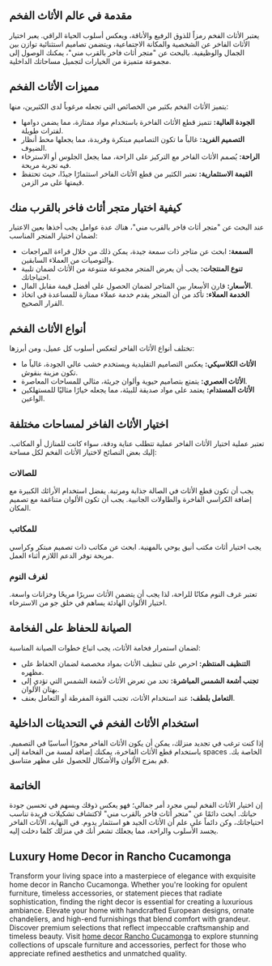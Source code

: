<h2>مقدمة في عالم الأثاث الفخم</h2>

<p>يعتبر الأثاث الفخم رمزاً للذوق الرفيع والأناقة، ويعكس أسلوب الحياة الراقي. يعبر اختيار الأثاث الفاخر عن الشخصية والمكانة الاجتماعية، ويتضمن تصاميم استثنائية توازن بين الجمال والوظيفية. بالبحث عن "متجر أثاث فاخر بالقرب مني"، يمكنك الوصول إلى مجموعة متميزة من الخيارات لتجميل مساحاتك الداخلية.</p>

<h2>مميزات الأثاث الفخم</h2>

<p>يتميز الأثاث الفخم بكثير من الخصائص التي تجعله مرغوباً لدى الكثيرين، منها:</p>

<ul>
    <li><strong>الجودة العالية:</strong> تتميز قطع الأثاث الفاخرة باستخدام مواد ممتازة، مما يضمن دوامها لفترات طويلة.</li>
    <li><strong>التصميم الفريد:</strong> غالباً ما تكون التصاميم مبتكرة وفريدة، مما يجعلها محط أنظار الضيوف.</li>
    <li><strong>الراحة:</strong> يُصمم الأثاث الفاخر مع التركيز على الراحة، مما يجعل الجلوس أو الاسترخاء فيه تجربة مريحة.</li>
    <li><strong>القيمة الاستثمارية:</strong> تعتبر الكثير من قطع الأثاث الفاخر استثمارًا جيدًا، حيث تحتفظ قيمتها على مر الزمن.</li>
</ul>

<h2>كيفية اختيار متجر أثاث فاخر بالقرب منك</h2>

<p>عند البحث عن "متجر أثاث فاخر بالقرب مني"، هناك عدة عوامل يجب أخذها بعين الاعتبار لضمان اختيار المتجر المناسب:</p>

<ul>
    <li><strong>السمعة:</strong> ابحث عن متاجر ذات سمعة جيدة، يمكن ذلك من خلال قراءة المراجعات والتوصيات من العملاء السابقين.</li>
    <li><strong>تنوع المنتجات:</strong> يجب أن يعرض المتجر مجموعة متنوعة من الأثاث لضمان تلبية احتياجاتك.</li>
    <li><strong>الأسعار:</strong> قارن الأسعار بين المتاجر لضمان الحصول على أفضل قيمة مقابل المال.</li>
    <li><strong>الخدمة العملاء:</strong> تأكد من أن المتجر يقدم خدمة عملاء ممتازة للمساعدة في اتخاذ القرار الصحيح.</li>
</ul>

<h2>أنواع الأثاث الفخم</h2>

<p>تختلف أنواع الأثاث الفاخر لتعكس أسلوب كل عميل، ومن أبرزها:</p>

<ul>
    <li><strong>الأثاث الكلاسيكي:</strong> يعكس التصاميم التقليدية ويستخدم خشب عالي الجودة، غالباً ما تكون مزينة بنقوش.</li>
    <li><strong>الأثاث العصري:</strong> يتمتع بتصاميم حيوية وألوان جريئة، مثالي للمساحات المعاصرة.</li>
    <li><strong>الأثاث المستدام:</strong> يعتمد على مواد صديقة للبيئة، مما يجعله خيارًا مثاليًا للمستهلكين الواعين.</li>
</ul>

<h2>اختيار الأثاث الفاخر لمساحات مختلفة</h2>

<p>تعتبر عملية اختيار الأثاث الفاخر عملية تتطلب عناية ودقة، سواء كانت للمنازل أو المكاتب. إليك بعض النصائح لاختيار الأثاث الفخم لكل مساحة:</p>

<h3>للصالات</h3>

<p>يجب أن تكون قطع الأثاث في الصالة جذابة ومرتبة. يفضل استخدام الأرائك الكبيرة مع إضافة الكراسي الفاخرة والطاولات الجانبية. يجب أن تكون الألوان متناغمة مع تصميم المكان.</p>

<h3>للمكاتب</h3>

<p>يجب اختيار أثاث مكتب أنيق يوحي بالمهنية. ابحث عن مكاتب ذات تصميم مبتكر وكراسي مريحة توفر الدعم اللازم أثناء العمل.</p>

<h3>لغرف النوم</h3>

<p>تعتبر غرف النوم مكانًا للراحة، لذا يجب أن يتضمن الأثاث سريرًا مريحًا وخزانات واسعة. اختيار الألوان الهادئة يساهم في خلق جو من الاسترخاء.</p>

<h2>الصيانة للحفاظ على الفخامة</h2>

<p>لضمان استمرار فخامة الأثاث، يجب اتباع خطوات الصيانة المناسبة:</p>

<ul>
    <li><strong>التنظيف المنتظم:</strong> احرص على تنظيف الأثاث بمواد مخصصة لضمان الحفاظ على مظهره.</li>
    <li><strong>تجنب أشعة الشمس المباشرة:</strong> تحد من تعرض الأثاث لأشعة الشمس التي تؤدي إلى بهتان الألوان.</li>
    <li><strong>التعامل بلطف:</strong> عند استخدام الأثاث، تجنب القوة المفرطة أو التعامل بعنف.</li>
</ul>

<h2>استخدام الأثاث الفخم في التحديثات الداخلية</h2>

<p>إذا كنت ترغب في تجديد منزلك، يمكن أن يكون الأثاث الفاخر محورًا أساسيًا في التصميم. باستخدام قطع الأثاث الفاخرة، يمكنك إضافة لمسة من الفخامة إلى spaces الخاصة بك. قم بمزج الألوان والأشكال للحصول على مظهر متناسق.</p>

<h2>الخاتمة</h2>

<p>إن اختيار الأثاث الفخم ليس مجرد أمر جمالي؛ فهو يعكس ذوقك ويسهم في تحسين جودة حياتك. ابحث دائمًا عن "متجر أثاث فاخر بالقرب مني" لاكتشاف تشكيلات فريدة تناسب احتياجاتك، وكن دائماً على علم أن الأثاث الجيد هو استثمار يدوم. في النهاية، الأثاث الفاخر يجسد الأسلوب والراحة، مما يجعلك تشعر أنك في منزلك كلما دخلت إليه.</p> <h2>Luxury Home Decor in Rancho Cucamonga</h2>  

<p>Transform your living space into a masterpiece of elegance with exquisite home decor in Rancho Cucamonga. Whether you're looking for opulent furniture, timeless accessories, or statement pieces that radiate sophistication, finding the right decor is essential for creating a luxurious ambiance. Elevate your home with handcrafted European designs, ornate chandeliers, and high-end furnishings that blend comfort with grandeur. Discover premium selections that reflect impeccable craftsmanship and timeless beauty. Visit <a href="https://www.mobiliacleopatra.com/">home decor Rancho Cucamonga</a> to explore stunning collections of upscale furniture and accessories, perfect for those who appreciate refined aesthetics and unmatched quality.</p>
